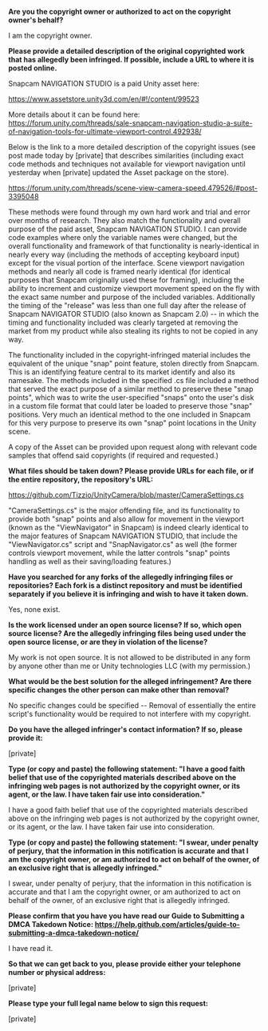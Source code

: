 **Are you the copyright owner or authorized to act on the copyright owner's behalf?**

I am the copyright owner.

**Please provide a detailed description of the original copyrighted work that has allegedly been infringed. If possible, include a URL to where it is posted online.**

Snapcam NAVIGATION STUDIO is a paid Unity asset here:

https://www.assetstore.unity3d.com/en/#!/content/99523

More details about it can be found here:  
https://forum.unity.com/threads/sale-snapcam-navigation-studio-a-suite-of-navigation-tools-for-ultimate-viewport-control.492938/

Below is the link to a more detailed description of the copyright issues (see post made today by [private] that describes similarities (including exact code methods and techniques not available for viewport navigation until yesterday when [private] updated the Asset package on the store).

https://forum.unity.com/threads/scene-view-camera-speed.479526/#post-3395048

These methods were found through my own hard work and trial and error over months of research. They also match the functionality and overall purpose of the paid asset, Snapcam NAVIGATION STUDIO. I can provide code examples where only the variable names were changed, but the overall functionality and framework of that functionality is nearly-identical in nearly every way (including the methods of accepting keyboard input) except for the visual portion of the interface. Scene viewport navigation methods and nearly all code is framed nearly identical (for identical purposes that Snapcam originally used these for framing), including the ability to increment and customize viewport movement speed on the fly with the exact same number and purpose of the included variables. Additionally the timing of the "release" was less than one full day after the release of Snapcam NAVIGATOR STUDIO (also known as Snapcam 2.0) -- in which the timing and functionality included was clearly targeted at removing the market from my product while also stealing its rights to not be copied in any way.

The functionality included in the copyright-infringed material includes the equivalent of the unique "snap" point feature, stolen directly from Snapcam. This is an identifying feature central to its market identify and also its namesake. The methods included in the specified .cs file included a method that served the exact purpose of a similar method to preserve these "snap points", which was to write the user-specified "snaps" onto the user's disk in a custom file format that could later be loaded to preserve those "snap" positions. Very much an identical method to the one included in Snapcam for this very purpose to preserve its own "snap" point locations in the Unity scene.

A copy of the Asset can be provided upon request along with relevant code samples that offend said copyrights (if required and requested.)

**What files should be taken down? Please provide URLs for each file, or if the entire repository, the repository's URL:**

https://github.com/Tizzio/UnityCamera/blob/master/CameraSettings.cs

"CameraSettings.cs" is the major offending file, and its functionality to provide both "snap" points and also allow for movement in the viewport (known as the "ViewNavigator" in Snapcam) is indeed clearly identical to the major features of Snapcam NAVIGATION STUDIO, that include the "ViewNavigator.cs" script and "SnapNavigator.cs" as well (the former controls viewport movement, while the latter controls "snap" points handling as well as their saving/loading features.)

**Have you searched for any forks of the allegedly infringing files or repositories? Each fork is a distinct repository and must be identified separately if you believe it is infringing and wish to have it taken down.**

Yes, none exist.

**Is the work licensed under an open source license? If so, which open source license? Are the allegedly infringing files being used under the open source license, or are they in violation of the license?**

My work is not open source. It is not allowed to be distributed in any form by anyone other than me or Unity technologies LLC (with my permission.)

**What would be the best solution for the alleged infringement? Are there specific changes the other person can make other than removal?**

No specific changes could be specified -- Removal of essentially the entire script's functionality would be required to not interfere with my copyright.

**Do you have the alleged infringer's contact information? If so, please provide it:**

[private]

**Type (or copy and paste) the following statement: "I have a good faith belief that use of the copyrighted materials described above on the infringing web pages is not authorized by the copyright owner, or its agent, or the law. I have taken fair use into consideration."**

I have a good faith belief that use of the copyrighted materials described above on the infringing web pages is not authorized by the copyright owner, or its agent, or the law. I have taken fair use into consideration.

**Type (or copy and paste) the following statement: "I swear, under penalty of perjury, that the information in this notification is accurate and that I am the copyright owner, or am authorized to act on behalf of the owner, of an exclusive right that is allegedly infringed."**

I swear, under penalty of perjury, that the information in this notification is accurate and that I am the copyright owner, or am authorized to act on behalf of the owner, of an exclusive right that is allegedly infringed.

**Please confirm that you have you have read our Guide to Submitting a DMCA Takedown Notice: https://help.github.com/articles/guide-to-submitting-a-dmca-takedown-notice/**

I have read it.

**So that we can get back to you, please provide either your telephone number or physical address:**

[private]

**Please type your full legal name below to sign this request:**

[private]

